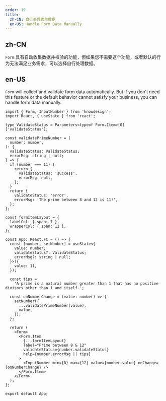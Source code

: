```yaml
---
order: 19
title:
  zh-CN: 自行处理表单数据
  en-US: Handle Form Data Manually
---
```


## zh-CN

`Form` 具有自动收集数据并校验的功能，但如果您不需要这个功能，或者默认的行为无法满足业务需求，可以选择自行处理数据。

## en-US

`Form` will collect and validate form data automatically. But if you don't need this feature or the default behavior cannot satisfy your business, you can handle form data manually.

```tsx
import { Form, InputNumber } from 'knowdesign';
import React, { useState } from 'react';

type ValidateStatus = Parameters<typeof Form.Item>[0]['validateStatus'];

const validatePrimeNumber = (
  number: number,
): {
  validateStatus: ValidateStatus;
  errorMsg: string | null;
} => {
  if (number === 11) {
    return {
      validateStatus: 'success',
      errorMsg: null,
    };
  }
  return {
    validateStatus: 'error',
    errorMsg: 'The prime between 8 and 12 is 11!',
  };
};

const formItemLayout = {
  labelCol: { span: 7 },
  wrapperCol: { span: 12 },
};

const App: React.FC = () => {
  const [number, setNumber] = useState<{
    value: number;
    validateStatus?: ValidateStatus;
    errorMsg?: string | null;
  }>({
    value: 11,
  });

  const tips =
    'A prime is a natural number greater than 1 that has no positive divisors other than 1 and itself.';

  const onNumberChange = (value: number) => {
    setNumber({
      ...validatePrimeNumber(value),
      value,
    });
  };

  return (
    <Form>
      <Form.Item
        {...formItemLayout}
        label="Prime between 8 & 12"
        validateStatus={number.validateStatus}
        help={number.errorMsg || tips}
      >
        <InputNumber min={8} max={12} value={number.value} onChange={onNumberChange} />
      </Form.Item>
    </Form>
  );
};

export default App;
```
